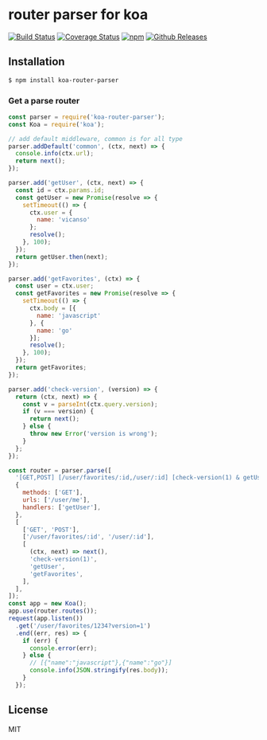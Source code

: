 # router parser for koa

[![Build Status](https://travis-ci.org/vicanso/koa-router-parser.svg?style=flat-square)](https://travis-ci.org/vicanso/koa-router-parser)
[![Coverage Status](https://img.shields.io/coveralls/vicanso/koa-router-parser/master.svg?style=flat)](https://coveralls.io/r/vicanso/koa-router-parser?branch=master)
[![npm](http://img.shields.io/npm/v/koa-router-parser.svg?style=flat-square)](https://www.npmjs.org/package/koa-router-parser)
[![Github Releases](https://img.shields.io/npm/dm/koa-router-parser.svg?style=flat-square)](https://github.com/vicanso/koa-router-parser)

## Installation

```bash
$ npm install koa-router-parser
```

### Get a parse router

```js
const parser = require('koa-router-parser');
const Koa = require('koa');

// add default middleware, common is for all type
parser.addDefault('common', (ctx, next) => {
  console.info(ctx.url);
  return next();
});

parser.add('getUser', (ctx, next) => {
  const id = ctx.params.id;
  const getUser = new Promise(resolve => {
    setTimeout(() => {
      ctx.user = {
        name: 'vicanso'
      };
      resolve();
    }, 100);
  });
  return getUser.then(next);
});

parser.add('getFavorites', (ctx) => {
  const user = ctx.user;
  const getFavorites = new Promise(resolve => {
    setTimeout(() => {
      ctx.body = [{
        name: 'javascript'
      }, {
        name: 'go'
      }];
      resolve();
    }, 100);
  });
  return getFavorites;
});

parser.add('check-version', (version) => {
  return (ctx, next) => {
    const v = parseInt(ctx.query.version);
    if (v === version) {
      return next();
    } else {
      throw new Error('version is wrong');
    }
  };
});

const router = parser.parse([
  '[GET,POST] [/user/favorites/:id,/user/:id] [check-version(1) & getUser & getFavorites]',
  {
    methods: ['GET'],
    urls: ['/user/me'],
    handlers: ['getUser'],
  },
  [
    ['GET', 'POST'],
    ['/user/favorites/:id', '/user/:id'],
    [
      (ctx, next) => next(),
      'check-version(1)',
      'getUser',
      'getFavorites',
    ],
  ],
]);
const app = new Koa();
app.use(router.routes());
request(app.listen())
  .get('/user/favorites/1234?version=1')
  .end((err, res) => {
    if (err) {
      console.error(err);
    } else {
      // [{"name":"javascript"},{"name":"go"}]
      console.info(JSON.stringify(res.body));
    }
  });

```

## License

MIT
